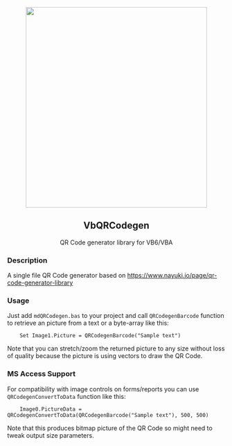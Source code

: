 <div align="center">
<img width="418" height="463" src="https://dl.unicontsoft.com/upload/pix/ss_qr_code5.png">

## VbQRCodegen
QR Code generator library for VB6/VBA
</div>

### Description

A single file QR Code generator based on https://www.nayuki.io/page/qr-code-generator-library

### Usage

Just add `mdQRCodegen.bas` to your project and call `QRCodegenBarcode` function to retrieve an picture from a text or a byte-array like this:

```
    Set Image1.Picture = QRCodegenBarcode("Sample text")
```
Note that you can stretch/zoom the returned picture to any size without loss of quality because the picture is using vectors to draw the QR Code.

### MS Access Support

For compatibility with image controls on forms/reports you can use `QRCodegenConvertToData` function like this:
```
    Image0.PictureData = QRCodegenConvertToData(QRCodegenBarcode("Sample text"), 500, 500)
```
Note that this produces bitmap picture of the QR Code so might need to tweak output size parameters.